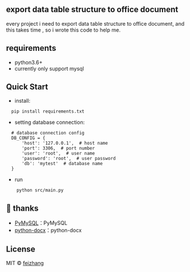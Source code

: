 ## export data table structure to office document

   every project i need to export data table structure to office document,
   and this takes time , so i wrote this code to help me.
   
## requirements

   * python3.6+
   * currently only support mysql
 
## Quick Start
    
  * install:
    
  ```
    pip install requirements.txt
  ```
  * setting database connection:
  ```
    # database connection config
    DB_CONFIG = {
        'host': '127.0.0.1',  # host name
        'port': 3306,  # port number
        'user': 'root',  # user name
        'password': 'root',  # user password
        'db': 'mytest'  # database name
    }
  ```
  * run
  ```
      python src/main.py   
  ```
## 🙏 thanks

* [PyMySQL](https://github.com/PyMySQL/PyMySQL)：PyMySQL
* [python-docx](https://github.com/python-openxml/python-docx)：python-docx

## License
   MIT © [feizhang](https://github.com/feizhang365) 
